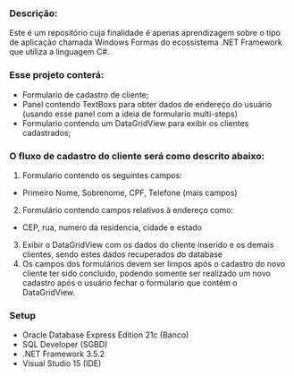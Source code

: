 ### Descrição:

Este é um repositório cuja finalidade é apenas aprendizagem sobre o tipo de aplicação chamada Windows Formas do ecossistema .NET Framework que utiliza a linguagem C#.

### Esse projeto conterá:

- Formulario de cadastro de cliente;
- Panel contendo TextBoxs para obter dados de endereço do usuário (usando esse panel com a ideia de formulario multi-steps)
- Formulario contendo um DataGridView para exibir os clientes cadastrados;

### O fluxo de cadastro do cliente será como descrito abaixo:

1. Formulario contendo os seguintes campos: 
  - Primeiro Nome, Sobrenome, CPF, Telefone (mais campos)
2. Formulário contendo campos relativos à endereço como:
  - CEP, rua, numero da residencia, cidade e estado
3. Exibir o DataGridView com os dados do cliente inserido e os demais clientes, sendo estes dados recuperados do database
4. Os campos dos formulários devem ser limpos após o cadastro do novo cliente ter sido concluido,
  podendo somente ser realizado um novo cadastro após o usuário fechar o formulario que contém o DataGridView. 

### Setup

- Oracle Database Express Edition 21c (Banco)
- SQL Developer (SGBD)
- .NET Framework 3.5.2
- Visual Studio 15 (IDE)
